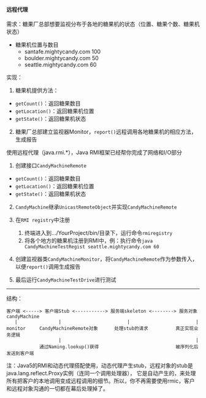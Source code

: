 #### 远程代理

需求：糖果厂总部想要监视分布于各地的糖果机的状态（位置、糖果个数、糖果机状态）

- 糖果机位置与数目
    + santafe.mightycandy.com 100
    + boulder.mightycandy.com 50
    + seattle.mightycandy.com 60

实现：

1. 糖果机提供方法：
- `getCount()`：返回糖果数目
- `getLocation()`：返回糖果机位置
- `getState()`：返回糖果机状态

2. 糖果厂总部建立监视器Monitor，`report()`远程调用各地糖果机的相应方法，生成报告

使用远程代理（java.rmi.*），Java RMI框架已经帮你完成了网络和I/O部分

1. 创建接口`CandyMachineRemote`
- `getCount()`：返回糖果数目
- `getLocation()`：返回糖果机位置
- `getState()`：返回糖果机状态

2. `CandyMachine`继承`UnicastRemoteObject`并实现`CandyMachineRemote`

3. 在`RMI registry`中注册
    1) 终端进入到.../YourProject/bin/目录下，运行命令`rmiregistry`
    2) 将各个地方的糖果机注册到RMI中，例：执行命令`java CandyMachineTestRegist seattle.mightycandy.com 60`

4. 创建监视器类`CandyMachineMonitor`，将`CandyMachineRemote`作为参数传入，以便`report()`调用生成报告

5. 最后运行`CandyMachineTestDrive`进行测试

---

结构：

```text
客户端 <-----> 客户端Stub <-----------> 服务端skeleton <--------> 服务对象candyMachine
   |               |                        |                        |
monitor     CandyMachineRemote对象      处理stub的请求          真正实现业务逻辑
                   |                                                 |
            通过Naming.lookup()获得                            被序列化后发送到客户端
```

注：Java5的RMI和动态代理搭配使用，动态代理产生stub，远程对象的stub是java.lang.reflect.Proxy实例（连同一个调用处理器），
它是自动产生的，来处理所有把客户的本地调用变成远程调用的细节。所以，你不再需要使用rmic，客户和远程对象沟通的一切都在幕后处理掉了。

